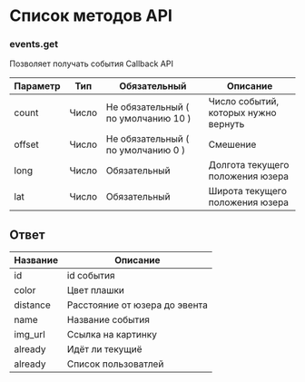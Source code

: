 # Список методов API


### events.get
Позволяет получать события Callback API

| Параметр  | Тип | Обязательный | Описание |
| ------------- | ------------- | ------------- | ------------- |
| count | Число | Не обязательный ( по умолчанию 10 ) | Число событий, которых нужно вернуть |
| offset | Число | Не обязательный ( по умолчанию 0 ) | Смешение |
| long | Число | Обязательный | Долгота текущего положения юзера |
| lat | Число | Обязательный | Широта текущего положения юзера |

## Ответ

| Название | Описание |
| ------------- | ------------- |
| id | id события |
| color | Цвет плашки |
| distance |  Расстояние от юзера до эвента | 
| name | Название события | 
| img_url | Ссылка на картинку | 
| already | Идёт ли текущиё | 
| already | Список пользоватлей | 
